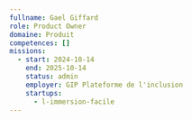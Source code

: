 ```yaml
---
fullname: Gael Giffard
role: Product Owner
domaine: Produit
competences: []
missions:
  - start: 2024-10-14
    end: 2025-10-14
    status: admin
    employer: GIP Plateforme de l'inclusion
    startups:
      - l-immersion-facile
---
```

